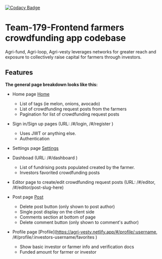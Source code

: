 [![Codacy Badge](https://api.codacy.com/project/badge/Grade/86f6d693fe9e4dc8b334822ca5af50c1)](https://app.codacy.com/gh/BuildForSDGCohort2/Team-179-Frontend?utm_source=github.com&utm_medium=referral&utm_content=BuildForSDGCohort2/Team-179-Frontend&utm_campaign=Badge_Grade_Settings)

# Team-179-Frontend farmers crowdfunding app codebase

Agri-fund, Agri-loop, Agri-vesty leverages networks for greater reach and exposure to collectively raise capital for farmers through investors.

## Features

**The general page breakdown looks like this:**
-   Home page [Home](https://agri-vesty.netlify.app/#/ )
    -   List of tags (ie melon, onions, avocado)
    -   List of crowdfunding request posts from the farmers
    -   Pagination for list of crowdfunding request posts

-   Sign in/Sign up pages (URL: /#/login, /#/register )
    -   Uses JWT or anything else.
    -   Authentication

-   Settings page [Settings](https://agri-vesty.netlify.app/#/settings )

-   Dashboad (URL: /#/dashboard )
    -   List of fundrising posts populated created by the farmer.
    -   Investors favorited crowdfunding posts

-   Editor page to create/edit crowdfunding request posts (URL: /#/editor, /#/editor/post-slug-here)

-   Post page [Post](https://agri-vesty.netlify.app/#/post/post-slug-here )
    -   Delete post button (only shown to post author)
    -   Single post display on the client side
    -   Comments section at bottom of page
    -   Delete comment button (only shown to comment's author)

-   Profile page [Profile](https://agri-vesty.netlify.app/#/profile/:username, /#/profile/:investors-username/favorites )
    -   Show basic investor or farmer info and verification docs
    -   Funded amount for farmer or investor

<br />

